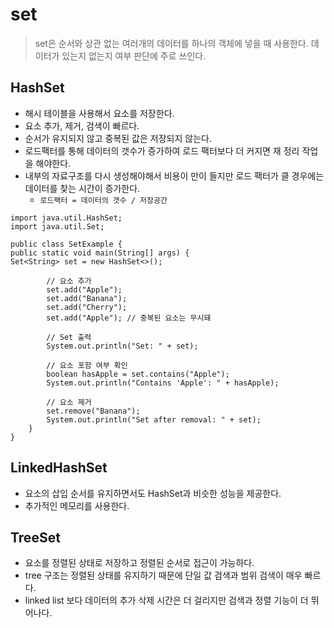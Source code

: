 # set
> set은 순서와 상관 없는 여러개의 데이터를 하나의 객체에 넣을 때 사용한다. 데이터가 있는지 없는지 여부 판단에 주로 쓰인다.

## HashSet
- 해시 테이블을 사용해서 요소를 저장한다.
- 요소 추가, 제거, 검색이 빠르다.
- 순서가 유지되지 않고 중복된 값은 저장되지 않는다.
- 로드팩터를 통해 데이터의 갯수가 증가하여 로드 팩터보다 더 커지면 재 정리 작업을 해야한다.
- 내부의 자료구조를 다시 생성해야해서 비용이 만이 들지만 로드 팩터가 클 경우에는 데이터를 찾는 시간이 증가한다.
  - `로드팩터 = 데이터의 갯수 / 저장공간`

```
import java.util.HashSet;
import java.util.Set;

public class SetExample {
public static void main(String[] args) {
Set<String> set = new HashSet<>();

        // 요소 추가
        set.add("Apple");
        set.add("Banana");
        set.add("Cherry");
        set.add("Apple"); // 중복된 요소는 무시돼

        // Set 출력
        System.out.println("Set: " + set);

        // 요소 포함 여부 확인
        boolean hasApple = set.contains("Apple");
        System.out.println("Contains 'Apple': " + hasApple);

        // 요소 제거
        set.remove("Banana");
        System.out.println("Set after removal: " + set);
    }
}
```

## LinkedHashSet
- 요소의 삽입 순서를 유지하면서도 HashSet과 비슷한 성능을 제공한다.
- 추가적인 메모리를 사용한다.

## TreeSet
- 요소를 정렬된 상태로 저장하고 정렬된 순서로 접근이 가능하다.
- tree 구조는 정렬된 상태를 유지하기 때문에 단일 값 검색과 범위 검색이 매우 빠르다.
- linked list 보다 데이터의 추가 삭제 시간은 더 걸리지만 검색과 정렬 기능이 더 뛰어나다.